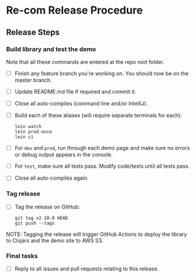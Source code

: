 # Re-com Release Procedure

## Release Steps

### Build library and test the demo

Note that all these commands are entered at the repo root folder.

- [ ] Finish any feature branch you're working on. You should now be on the master branch.
- [ ] Update README.md file if required and commit it.
- [ ] Close all auto-compiles (command line and/or IntelliJ).
- [ ] Build each of these aliases (will require separate terminals for each):

      lein watch
      lein prod-once
      lein ci

- [ ] For `dev` and `prod`, run through each demo page and make sure no errors or debug output appears in the console. 
- [ ] For `test`, make sure all tests pass. Modify code/tests until all tests pass. 
- [ ] Close all auto-compiles again.


### Tag release 

- [ ] Tag the release on GitHub:

      git tag v2.10.0 HEAD
      git push --tags

NOTE: Tagging the release will trigger GitHub Actions to deploy the library to Clojars and the demo site to AWS S3.

### Final tasks

- [ ] Reply to all issues and pull requests relating to this release.
